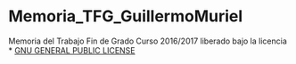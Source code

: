 # Memoria_TFG_GuillermoMuriel
Memoria del Trabajo Fin de Grado Curso 2016/2017 liberado bajo la licencia * [GNU GENERAL PUBLIC LICENSE](https://github.com/guillesiesta/Memoria_TFG_GuillermoMuriel/blob/master/LICENSE)
